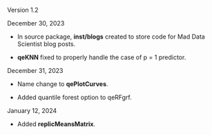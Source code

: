 
Version 1.2 

December 30, 2023

* In source package, **inst/blogs** created to store code for
   Mad Data Scientist blog posts.

* **qeKNN** fixed to properly handle the case of p = 1 predictor.

December 31, 2023

* Name change to **qePlotCurves**.

* Added quantile forest option to qeRFgrf.

January 12, 2024

* Added **replicMeansMatrix**.


